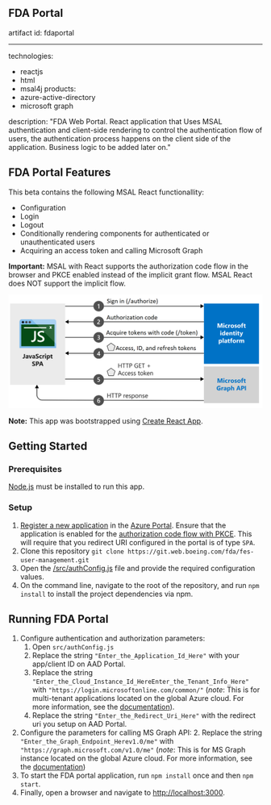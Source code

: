## FDA Portal

artifact id: fdaportal

---
technologies:
- reactjs
- html
- msal4j
products:
- azure-active-directory
- microsoft graph

description: "FDA Web Portal. React application that Uses MSAL authentication and 
client-side rendering to control the authentication flow of users, the authentication 
process happens on the client side of the application. Business logic to be added later on."

## FDA Portal Features

This beta contains the following MSAL React functionallity:

* Configuration
* Login
* Logout
* Conditionally rendering components for authenticated or unauthenticated users
* Acquiring an access token and calling Microsoft Graph

**Important:** MSAL with React supports the authorization code flow in the browser and PKCE enabled instead of the implicit grant flow. MSAL React does NOT support the implicit flow.

![Topology](./authflow.png)

**Note:** This app was bootstrapped using [Create React App](https://github.com/facebook/create-react-app).

## Getting Started

### Prerequisites

[Node.js](https://nodejs.org/en/) must be installed to run this app.

### Setup

1. [Register a new application](https://docs.microsoft.com/azure/active-directory/develop/scenario-spa-app-registration) in the [Azure Portal](https://portal.azure.com). Ensure that the application is enabled for the [authorization code flow with PKCE](https://docs.microsoft.com/azure/active-directory/develop/v2-oauth2-auth-code-flow). This will require that you redirect URI configured in the portal is of type `SPA`.
1. Clone this repository `git clone https://git.web.boeing.com/fda/fes-user-management.git`
1. Open the [/src/authConfig.js](./src/authConfig.js) file and provide the required configuration values.
1. On the command line, navigate to the root of the repository, and run `npm install` to install the project dependencies via npm.

## Running FDA Portal

1. Configure authentication and authorization parameters:
   1. Open `src/authConfig.js`
   2. Replace the string `"Enter_the_Application_Id_Here"` with your app/client ID on AAD Portal.
   3. Replace the string `"Enter_the_Cloud_Instance_Id_HereEnter_the_Tenant_Info_Here"` with `"https://login.microsoftonline.com/common/"` (*note*: This is for multi-tenant applications located on the global Azure cloud. For more information, see the [documentation](https://docs.microsoft.com/azure/active-directory/develop/quickstart-v2-javascript-auth-code)).
   4. Replace the string `"Enter_the_Redirect_Uri_Here"` with the redirect uri you setup on AAD Portal.
2. Configure the parameters for calling MS Graph API:
   2. Replace the string `"Enter_the_Graph_Endpoint_Herev1.0/me"` with `"https://graph.microsoft.com/v1.0/me"` (*note*: This is for MS Graph instance located on the global Azure cloud. For more information, see the [documentation](https://docs.microsoft.com/en-us/graph/deployments))
3. To start the FDA portal application, run `npm install` once and then `npm start`.
4. Finally, open a browser and navigate to [http://localhost:3000](http://localhost:3000).

